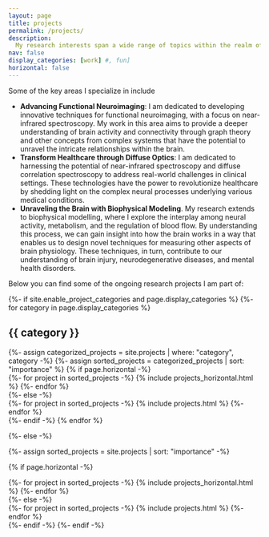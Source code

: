 ```yaml
---
layout: page
title: projects
permalink: /projects/
description: 
  My research interests span a wide range of topics within the realm of computational neuroscience and biomedical imaging. 
nav: false
display_categories: [work] #, fun]
horizontal: false
---
```


Some of the key areas I specialize in include
  <ul>
    <li><strong>Advancing Functional Neuroimaging</strong>: I am dedicated to developing innovative techniques for functional neuroimaging, with a focus on near-infrared spectroscopy. My work in this area aims to provide a deeper understanding of brain activity and connectivity through graph theory and other concepts from complex systems that have the potential to unravel the intricate relationships within the brain. </li>
    <li><strong>Transform Healthcare through Diffuse Optics</strong>: I am dedicated to harnessing the potential of near-infrared spectroscopy and diffuse correlation spectroscopy to address real-world challenges in clinical settings. These technologies have the power to revolutionize healthcare by shedding light on the complex neural processes underlying various medical conditions.</li>
    <li><strong>Unraveling the Brain with Biophysical Modeling</strong>. My research extends to biophysical modelling, where I explore the interplay among neural activity, metabolism, and the regulation of blood flow. By understanding this process, we can gain insight into how the brain works in a way that enables us to design novel techniques for measuring other aspects of brain physiology. These techniques, in turn, contribute to our understanding of brain injury, neurodegenerative diseases, and mental health disorders.</li>
  </ul>  
  
Below you can find some of the ongoing research projects I am part of:

<!-- pages/projects.md -->
<div class="projects">
{%- if site.enable_project_categories and page.display_categories %}
  <!-- Display categorized projects -->
  {%- for category in page.display_categories %}
  <h2 class="category">{{ category }}</h2>
  {%- assign categorized_projects = site.projects | where: "category", category -%}
  {%- assign sorted_projects = categorized_projects | sort: "importance" %}
  <!-- Generate cards for each project -->
  {% if page.horizontal -%}
  <div class="container">
    <div class="row row-cols-2">
    {%- for project in sorted_projects -%}
      {% include projects_horizontal.html %}
    {%- endfor %}
    </div>
  </div>
  {%- else -%}
  <div class="grid">
    {%- for project in sorted_projects -%}
      {% include projects.html %}
    {%- endfor %}
  </div>
  {%- endif -%}
  {% endfor %}

{%- else -%}
<!-- Display projects without categories -->
  {%- assign sorted_projects = site.projects | sort: "importance" -%}
  <!-- Generate cards for each project -->
  {% if page.horizontal -%}
  <div class="container">
    <div class="row row-cols-2">
    {%- for project in sorted_projects -%}
      {% include projects_horizontal.html %}
    {%- endfor %}
    </div>
  </div>
  {%- else -%}
  <div class="grid">
    {%- for project in sorted_projects -%}
      {% include projects.html %}
    {%- endfor %}
  </div>
  {%- endif -%}
{%- endif -%}
</div>
